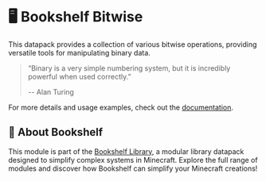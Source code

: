 # 🖥️ Bookshelf Bitwise

This datapack provides a collection of various bitwise operations, providing versatile tools for manipulating binary data.

> “Binary is a very simple numbering system, but it is incredibly powerful when used correctly.”
>
> -- Alan Turing

For more details and usage examples, check out the [documentation](https://docs.mcbookshelf.dev/en/latest/modules/bitwise.html).


## 📖 About Bookshelf

This module is part of the [Bookshelf Library](https://docs.mcbookshelf.dev/en/latest/index.html), a modular library datapack designed to simplify complex systems in Minecraft. Explore the full range of modules and discover how Bookshelf can simplify your Minecraft creations!
